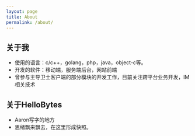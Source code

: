 ```yaml
---
layout: page
title: About
permalink: /about/
---
```


## 关于我

- 使用的语言：c/c++，golang，php，java，object-c等。
- 开发的软件：移动端，服务端后台，网站前端
- 曾参与主导卫士客户端的部分模块的开发工作，目前关注跨平台业务开发，IM相关技术

## 关于HelloBytes

- Aaron写字的地方
- 思绪飘来飘去，在这里形成快照。



